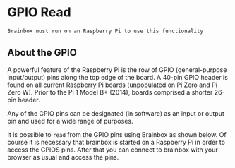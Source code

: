 # GPIO Read 
`Brainbox must run on an Raspberry Pi to use this functionality`

## About the GPIO 
A powerful feature of the Raspberry Pi is the row of GPIO (general-purpose 
input/output) pins along the top edge of the board. A 40-pin GPIO header is 
found on all current Raspberry Pi boards (unpopulated on Pi Zero and Pi Zero W). 
Prior to the Pi 1 Model B+ (2014), boards comprised a shorter 26-pin header.

Any of the GPIO pins can be designated (in software) as an input or output pin 
and used for a wide range of purposes.

It is possible to `read` from the GPIO pins using Brainbox as shown below. Of 
course it is necessary that brainbox is started on a Raspberry Pi in order to 
access the GPIOS pins. After that you can connect to brainbox with your browser 
as usual and access the pins.
